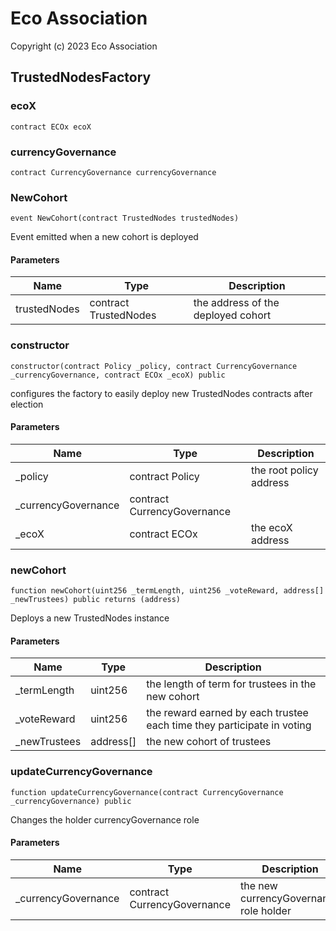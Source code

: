 # Eco Association

Copyright (c) 2023 Eco Association

## TrustedNodesFactory

### ecoX

```solidity
contract ECOx ecoX
```

### currencyGovernance

```solidity
contract CurrencyGovernance currencyGovernance
```

### NewCohort

```solidity
event NewCohort(contract TrustedNodes trustedNodes)
```

Event emitted when a new cohort is deployed

#### Parameters

| Name | Type | Description |
| ---- | ---- | ----------- |
| trustedNodes | contract TrustedNodes | the address of the deployed cohort |

### constructor

```solidity
constructor(contract Policy _policy, contract CurrencyGovernance _currencyGovernance, contract ECOx _ecoX) public
```

configures the factory to easily deploy
new TrustedNodes contracts after election

#### Parameters

| Name | Type | Description |
| ---- | ---- | ----------- |
| _policy | contract Policy | the root policy address |
| _currencyGovernance | contract CurrencyGovernance |  |
| _ecoX | contract ECOx | the ecoX address |

### newCohort

```solidity
function newCohort(uint256 _termLength, uint256 _voteReward, address[] _newTrustees) public returns (address)
```

Deploys a new TrustedNodes instance

#### Parameters

| Name | Type | Description |
| ---- | ---- | ----------- |
| _termLength | uint256 | the length of term for trustees in the new cohort |
| _voteReward | uint256 | the reward earned by each trustee each time they participate in voting |
| _newTrustees | address[] | the new cohort of trustees |

### updateCurrencyGovernance

```solidity
function updateCurrencyGovernance(contract CurrencyGovernance _currencyGovernance) public
```

Changes the holder currencyGovernance role

#### Parameters

| Name | Type | Description |
| ---- | ---- | ----------- |
| _currencyGovernance | contract CurrencyGovernance | the new currencyGovernance role holder |


